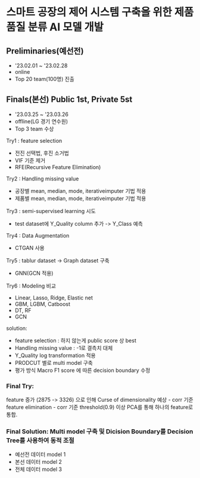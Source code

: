 # 스마트 공장의 제어 시스템 구축을 위한 제품 품질 분류 AI 모델 개발

## Preliminaries(예선전)
  - '23.02.01 ~ '23.02.28
  - online
  - Top 20 team(100명) 진출

## Finals(본선) Public 1st, Private 5st
  - '23.03.25 ~ '23.03.26
  - offline(LG 경기 연수원)
  - Top 3 team 수상
<h>

Try1 : feature selection
- 전진 선택법, 후진 소거법 
- VIF 기준 제거
- RFE(Recursive Feature Elimination) 

Try2 : Handling missing value
- 공장별 mean, median, mode, iterativeimputer 기법 적용
- 제품별 mean, median, mode, iterativeimputer 기법 적용

Try3 : semi-supervised learning 시도
- test dataset에 Y_Quality column 추가 -> Y_Class 예측

Try4 : Data Augmentation
- CTGAN 사용

Try5 : tablur dataset -> Graph dataset 구축
- GNN(GCN 적용)

Try6 : Modeling 비교
- Linear, Lasso, Ridge, Elastic net
- GBM, LGBM, Catboost
- DT, RF
- GCN

solution:
  - feature selection : 하지 않는게 public score 상 best
  - Handling missing value : -1로 결측치 대체
  - Y_Quality log transformation 적용
  - PRODCUT 별로 multi model 구축
  - 평가 방식 Macro F1 score 에 따른 decision boundary 수정

### Final Try:
feature 증가 (2875 -> 3326) 으로 인해 Curse of dimensionality 예상
    - corr 기준 feature elimination
    - corr 기준 threshold(0.9) 이상 PCA를 통해 하나의 feature로 통합.
    
### Final Solution: Multi model 구축 및 Dicision Boundary를 Decision Tree를 사용하여 동적 조절
  - 예선전 데이터 model 1
  - 본선 데이터 model 2
  - 전체 데이터 model 3
